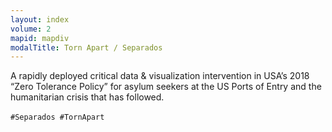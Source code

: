 ```yaml
---
layout: index
volume: 2
mapid: mapdiv
modalTitle: Torn Apart / Separados
---
```


<p data-i18n="ta-v2-index-modal">A rapidly deployed critical data & visualization intervention in USA’s 2018
“Zero Tolerance Policy” for asylum seekers at the US Ports of Entry and the humanitarian crisis that has followed.</p>
  
`#Separados #TornApart` &nbsp;<i class="fab fa-twitter"></i>
